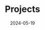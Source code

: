 ---
title: 'Projects'
date: 2024-05-19
type: landing

design:
  # Section spacing
  spacing: '5rem'

# Page sections
sections:
  - block: collection
    content:
      title: Research projects
      subtitle: 
      #text: I enjoy making things. Here are a selection of projects that I have worked on over the years.
      filters:
        folders:
          - project
        category: research
        kinds:
          - page
    design:
      view: article-grid
      fill_image: false
      columns: 2
  - block: collection
    content:
      title: Dormant projects
      subtitle: 
      #text: I enjoy making things. Here are a selection of projects that I have worked on over the years.
      filters:
        folders:
          - project
        category: dormant
        kinds:
          - page
    design:
      view: article-grid
      fill_image: false
      columns: 2
  - block: collection
    content:
      title: Pre-PhD
      subtitle: 
      #text: I enjoy making things. Here are a selection of projects that I have worked on over the years.
      filters:
        folders:
          - project
        category: pre-phd
        kinds:
          - page
    design:
      view: article-grid
      fill_image: false
      columns: 2
---